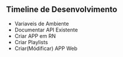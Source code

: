 ## Timeline de Desenvolvimento

- Variaveis de Ambiente
- Documentar API Existente
- Criar APP em RN
- Criar Playlists
- Criar(Módificar) APP Web
